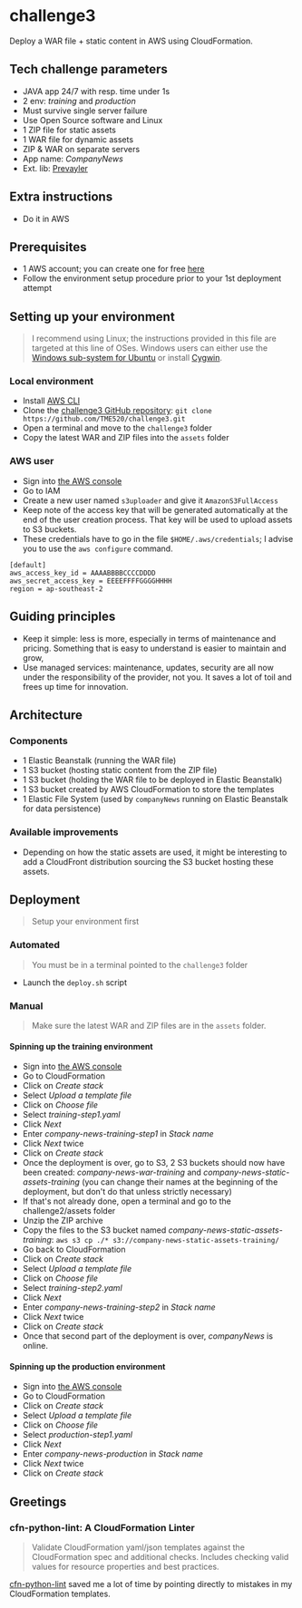 # challenge3
Deploy a WAR file + static content in AWS using CloudFormation.
## Tech challenge parameters
- JAVA app 24/7 with resp. time under 1s
- 2 env: *training* and *production*
- Must survive single server failure
- Use Open Source software and Linux
- 1 ZIP file for static assets
- 1 WAR file for dynamic assets
- ZIP & WAR on separate servers
- App name: *CompanyNews*
- Ext. lib: [Prevayler](http://prevayler.org)
## Extra instructions
- Do it in AWS
## Prerequisites
- 1 AWS account; you can create one for free [here](https://aws.amazon.com/free/)
- Follow the environment setup procedure prior to your 1st deployment attempt
## Setting up your environment
> I recommend using Linux; the instructions provided in this file are targeted at this line of OSes.
> Windows users can either use the [Windows sub-system for Ubuntu](https://docs.microsoft.com/en-us/windows/wsl/install-win10) or install [Cygwin](https://cygwin.com).
### Local environment
- Install [AWS CLI](https://docs.aws.amazon.com/cli/latest/userguide/install-cliv2.html)
- Clone the [challenge3 GitHub repository](https://github.com/TME520/challenge3): `git clone https://github.com/TME520/challenge3.git`
- Open a terminal and move to the `challenge3` folder
- Copy the latest WAR and ZIP files into the `assets` folder
### AWS user
- Sign into [the AWS console](https://aws.amazon.com)
- Go to IAM
- Create a new user named `s3uploader` and give it `AmazonS3FullAccess`
- Keep note of the access key that will be generated automatically at the end of the user creation process. That key will be used to upload assets to S3 buckets.
- These credentials have to go in the file `$HOME/.aws/credentials`; I advise you to use the `aws configure` command.
```
[default]
aws_access_key_id = AAAABBBBCCCCDDDD
aws_secret_access_key = EEEEFFFFGGGGHHHH
region = ap-southeast-2
```
## Guiding principles
- Keep it simple: less is more, especially in terms of maintenance and pricing. Something that is easy to understand is easier to maintain and grow,
- Use managed services: maintenance, updates, security are all now under the responsibility of the provider, not you. It saves a lot of toil and frees up time for innovation.
## Architecture
### Components
- 1 Elastic Beanstalk (running the WAR file)
- 1 S3 bucket (hosting static content from the ZIP file)
- 1 S3 bucket (holding the WAR file to be deployed in Elastic Beanstalk)
- 1 S3 bucket created by AWS CloudFormation to store the templates
- 1 Elastic File System (used by `companyNews` running on Elastic Beanstalk for data persistence)
### Available improvements
- Depending on how the static assets are used, it might be interesting to add a CloudFront distribution sourcing the S3 bucket hosting these assets.
## Deployment
> Setup your environment first
### Automated
> You must be in a terminal pointed to the `challenge3` folder
- Launch the `deploy.sh` script
### Manual
> Make sure the latest WAR and ZIP files are in the `assets` folder.
#### Spinning up the training environment
- Sign into [the AWS console](https://aws.amazon.com)
- Go to CloudFormation
- Click on *Create stack*
- Select *Upload a template file*
- Click on *Choose file*
- Select *training-step1.yaml*
- Click *Next*
- Enter *company-news-training-step1* in *Stack name*
- Click *Next* twice
- Click on *Create stack*
- Once the deployment is over, go to S3, 2 S3 buckets should now have been created: *company-news-war-training* and *company-news-static-assets-training* (you can change their names at the beginning of the deployment, but don't do that unless strictly necessary)
- If that's not already done, open a terminal and go to the challenge2/assets folder
- Unzip the ZIP archive
- Copy the files to the S3 bucket named *company-news-static-assets-training*: `aws s3 cp ./* s3://company-news-static-assets-training/`
- Go back to CloudFormation
- Click on *Create stack*
- Select *Upload a template file*
- Click on *Choose file*
- Select *training-step2.yaml*
- Click *Next*
- Enter *company-news-training-step2* in *Stack name*
- Click *Next* twice
- Click on *Create stack*
- Once that second part of the deployment is over, *companyNews* is online.

#### Spinning up the production environment
- Sign into [the AWS console](https://aws.amazon.com)
- Go to CloudFormation
- Click on *Create stack*
- Select *Upload a template file*
- Click on *Choose file*
- Select *production-step1.yaml*
- Click *Next*
- Enter *company-news-production* in *Stack name*
- Click *Next* twice
- Click on *Create stack*
## Greetings
### cfn-python-lint: A CloudFormation Linter
> Validate CloudFormation yaml/json templates against the CloudFormation spec and additional checks. Includes checking valid values for resource properties and best practices.

[cfn-python-lint](https://github.com/aws-cloudformation/cfn-python-lint) saved me a lot of time by pointing directly to mistakes in my CloudFormation templates.